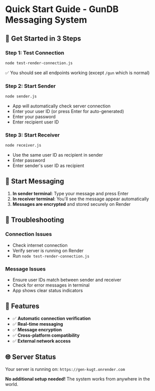 # Quick Start Guide - GunDB Messaging System

## 🚀 Get Started in 3 Steps

### Step 1: Test Connection
```bash
node test-render-connection.js
```
✅ You should see all endpoints working (except `/gun` which is normal)

### Step 2: Start Sender
```bash
node sender.js
```
- App will automatically check server connection
- Enter your user ID (or press Enter for auto-generated)
- Enter your password
- Enter recipient user ID

### Step 3: Start Receiver
```bash
node receiver.js
```
- Use the same user ID as recipient in sender
- Enter password
- Enter sender's user ID as recipient

## 💬 Start Messaging

1. **In sender terminal**: Type your message and press Enter
2. **In receiver terminal**: You'll see the message appear automatically
3. **Messages are encrypted** and stored securely on Render

## 🔧 Troubleshooting

### Connection Issues
- Check internet connection
- Verify server is running on Render
- Run `node test-render-connection.js`

### Message Issues
- Ensure user IDs match between sender and receiver
- Check for error messages in terminal
- App shows clear status indicators

## 📱 Features

- ✅ **Automatic connection verification**
- ✅ **Real-time messaging**
- ✅ **Message encryption**
- ✅ **Cross-platform compatibility**
- ✅ **External network access**

## 🌐 Server Status

Your server is running on: `https://gen-kugt.onrender.com`

**No additional setup needed!** The system works from anywhere in the world.

